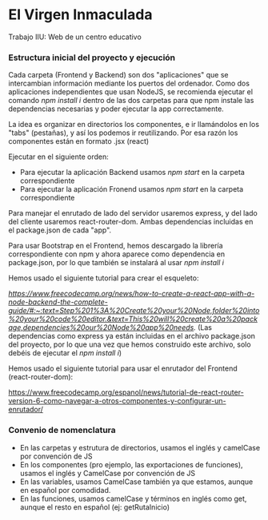 # EI Virgen Inmaculada
Trabajo IIU: Web de un centro educativo

### Estructura inicial del proyecto y ejecución

Cada carpeta (Frontend y Backend) son dos "aplicaciones" que se intercambian información mediante los puertos del ordenador. Como dos aplicaciones independientes que usan NodeJS, se recomienda ejecutar el comando _npm install i_ dentro de las dos carpetas para que npm instale las dependencias necesarias y poder ejecutar la app correctamente.

La idea es organizar en directorios los componentes, e ir llamándolos en los "tabs" (pestañas), y así los podemos ir reutilizando. Por esa razón los componentes están en formato .jsx (react)

Ejecutar en el siguiente orden:

- Para ejecutar la aplicación Backend usamos _npm start_ en la carpeta correspondiente
- Para ejecutar la aplicación Fronend usamos _npm start_ en la carpeta correspondiente

Para manejar el enrutado de lado del servidor usaremos express, y del lado del cliente usaremos react-router-dom. Ambas dependencias incluidas en el package.json de cada "app".

Para usar Bootstrap en el Frontend, hemos descargado la librería correspondiente con npm y ahora aparece como dependencia en package.json, por lo que también se instalará al usar _npm install i_


Hemos usado el siguiente tutorial para crear el esqueleto:

_https://www.freecodecamp.org/news/how-to-create-a-react-app-with-a-node-backend-the-complete-guide/#:~:text=Step%201%3A%20Create%20your%20Node,folder%20into%20your%20code%20editor.&text=This%20will%20create%20a%20package,dependencies%20our%20Node%20app%20needs._  (Las dependencias como express ya están incluidas en el archivo package.json del proyecto, por lo que una vez que hemos construido este archivo, solo debéis de ejecutar el _npm install i_)

Hemos usado el siguiente tutorial para usar el enrutador del Frontend (react-router-dom):

https://www.freecodecamp.org/espanol/news/tutorial-de-react-router-version-6-como-navegar-a-otros-componentes-y-configurar-un-enrutador/




### Convenio de nomenclatura

- En las carpetas y estrutura de directorios, usamos el inglés y camelCase por convención de JS
- En los componentes (pro ejemplo, las exportaciones de funciones), usamos el inglés y CamelCase por convención de JS
- En las variables, usamos CamelCase también ya que estamos, aunque en español por comodidad.
- En las funciones, usamos camelCase y términos en inglés como get, aunque el resto en español (ej: getRutaInicio)
